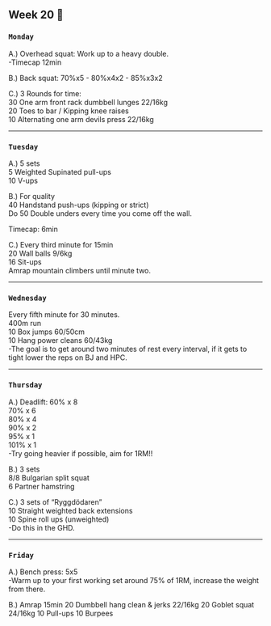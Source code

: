 ## Week 20  :lizard: 

### `Monday`     
A.) Overhead squat: Work up to a heavy double.  
-Timecap 12min 

B.) Back squat: 70%x5 - 80%x4x2 - 85%x3x2  

C.) 3 Rounds for time:  
30 One arm front rack dumbbell lunges 22/16kg  
20 Toes to bar / Kipping knee raises  
10 Alternating one arm devils press 22/16kg     

 

---
### `Tuesday`

A.) 5 sets  
5 Weighted Supinated pull-ups  
10 V-ups  

B.) For quality  
40 Handstand push-ups (kipping or strict)    
Do 50 Double unders every time you come off the wall.  

Timecap: 6min  

C.) Every third minute for 15min  
20 Wall balls 9/6kg  
16 Sit-ups  
Amrap mountain climbers until minute two.  
   

  
----
### `Wednesday`
Every fifth minute for 30 minutes.  
400m run  
10 Box jumps 60/50cm  
10 Hang power cleans 60/43kg  
-The goal is to get around two minutes of rest every interval, if it gets to tight lower the reps on BJ and HPC.   


----
### `Thursday`  
A.) Deadlift:
60% x 8  
70% x 6  
80% x 4  
90% x 2  
95% x 1  
101% x 1  
-Try going heavier if possible, aim for 1RM!!      
  

B.) 3 sets   
8/8 Bulgarian split squat  
6 Partner hamstring  

C.) 3 sets of “Ryggdödaren”  
10 Straight weighted back extensions  
10 Spine roll ups (unweighted)  
-Do this in the GHD. 


---
### `Friday` 
A.) Bench press: 5x5  
-Warm up to your first working set around 75% of 1RM, increase the weight from there. 

B.) Amrap 15min 
20 Dumbbell hang clean & jerks 22/16kg 
20 Goblet squat 24/16kg 
10 Pull-ups 
10 Burpees  
 




